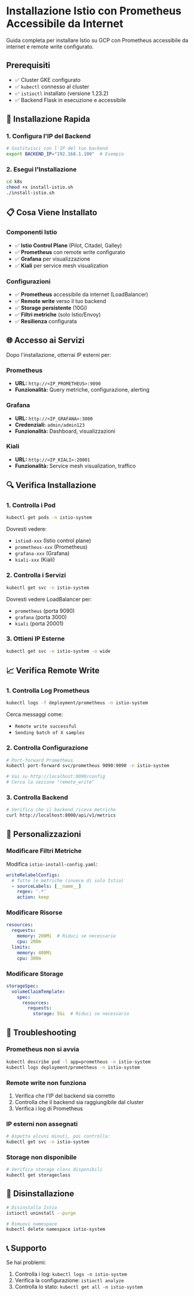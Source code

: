# Installazione Istio con Prometheus Accessibile da Internet

Guida completa per installare Istio su GCP con Prometheus accessibile da internet e remote write configurato.

## Prerequisiti

- ✅ Cluster GKE configurato
- ✅ `kubectl` connesso al cluster
- ✅ `istioctl` installato (versione 1.23.2)
- ✅ Backend Flask in esecuzione e accessibile

## 🚀 Installazione Rapida

### 1. Configura l'IP del Backend

```bash
# Sostituisci con l'IP del tuo backend
export BACKEND_IP="192.168.1.100"  # Esempio
```

### 2. Esegui l'Installazione

```bash
cd k8s
chmod +x install-istio.sh
./install-istio.sh
```

## 📋 Cosa Viene Installato

### **Componenti Istio**
- ✅ **Istio Control Plane** (Pilot, Citadel, Galley)
- ✅ **Prometheus** con remote write configurato
- ✅ **Grafana** per visualizzazione
- ✅ **Kiali** per service mesh visualization

### **Configurazioni**
- ✅ **Prometheus** accessibile da internet (LoadBalancer)
- ✅ **Remote write** verso il tuo backend
- ✅ **Storage persistente** (10Gi)
- ✅ **Filtri metriche** (solo Istio/Envoy)
- ✅ **Resilienza** configurata

## 🌐 Accesso ai Servizi

Dopo l'installazione, otterrai IP esterni per:

### **Prometheus**
- **URL:** `http://<IP_PROMETHEUS>:9090`
- **Funzionalità:** Query metriche, configurazione, alerting

### **Grafana**
- **URL:** `http://<IP_GRAFANA>:3000`
- **Credenziali:** `admin/admin123`
- **Funzionalità:** Dashboard, visualizzazioni

### **Kiali**
- **URL:** `http://<IP_KIALI>:20001`
- **Funzionalità:** Service mesh visualization, traffico

## 🔍 Verifica Installazione

### **1. Controlla i Pod**
```bash
kubectl get pods -n istio-system
```

Dovresti vedere:
- `istiod-xxx` (Istio control plane)
- `prometheus-xxx` (Prometheus)
- `grafana-xxx` (Grafana)
- `kiali-xxx` (Kiali)

### **2. Controlla i Servizi**
```bash
kubectl get svc -n istio-system
```

Dovresti vedere LoadBalancer per:
- `prometheus` (porta 9090)
- `grafana` (porta 3000)
- `kiali` (porta 20001)

### **3. Ottieni IP Esterne**
```bash
kubectl get svc -n istio-system -o wide
```

## 📈 Verifica Remote Write

### **1. Controlla Log Prometheus**
```bash
kubectl logs -f deployment/prometheus -n istio-system
```

Cerca messaggi come:
- `Remote write successful`
- `Sending batch of X samples`

### **2. Controlla Configurazione**
```bash
# Port-forward Prometheus
kubectl port-forward svc/prometheus 9090:9090 -n istio-system

# Vai su http://localhost:9090/config
# Cerca la sezione "remote_write"
```

### **3. Controlla Backend**
```bash
# Verifica che il backend riceva metriche
curl http://localhost:8000/api/v1/metrics
```

## 🔧 Personalizzazioni

### **Modificare Filtri Metriche**
Modifica `istio-install-config.yaml`:

```yaml
writeRelabelConfigs:
  # Tutte le metriche (invece di solo Istio)
  - sourceLabels: [__name__]
    regex: '.*'
    action: keep
```

### **Modificare Risorse**
```yaml
resources:
  requests:
    memory: 200Mi  # Riduci se necessario
    cpu: 200m
  limits:
    memory: 400Mi
    cpu: 300m
```

### **Modificare Storage**
```yaml
storageSpec:
  volumeClaimTemplate:
    spec:
      resources:
        requests:
          storage: 5Gi  # Riduci se necessario
```

## 🚨 Troubleshooting

### **Prometheus non si avvia**
```bash
kubectl describe pod -l app=prometheus -n istio-system
kubectl logs deployment/prometheus -n istio-system
```

### **Remote write non funziona**
1. Verifica che l'IP del backend sia corretto
2. Controlla che il backend sia raggiungibile dal cluster
3. Verifica i log di Prometheus

### **IP esterni non assegnati**
```bash
# Aspetta alcuni minuti, poi controlla:
kubectl get svc -n istio-system
```

### **Storage non disponibile**
```bash
# Verifica storage class disponibili
kubectl get storageclass
```

## 🧹 Disinstallazione

```bash
# Disinstalla Istio
istioctl uninstall --purge

# Rimuovi namespace
kubectl delete namespace istio-system
```

## 📞 Supporto

Se hai problemi:
1. Controlla i log: `kubectl logs -n istio-system`
2. Verifica la configurazione: `istioctl analyze`
3. Controlla lo stato: `kubectl get all -n istio-system` 